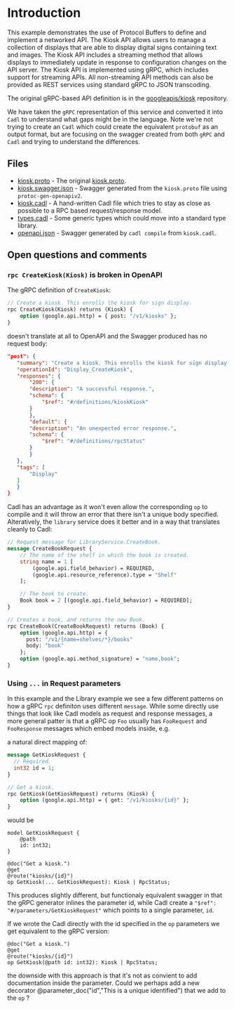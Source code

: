 # Introduction

This example demonstrates the use of Protocol Buffers to define and implement a networked API. The Kiosk API allows users to manage a collection of displays that are able to display digital signs containing text and images. The Kiosk API includes a streaming method that allows displays to immediately update in response to configuration changes on the API server. The Kiosk API is implemented using gRPC, which includes support for streaming APIs. All non-streaming API methods can also be provided as REST services using standard gRPC to JSON transcoding.

The original gRPC-based API definition is in the [googleapis/kiosk](https://github.com/googleapis/kiosk/) repository.

We have taken the `gRPC` representation of this service and converted it into `Cadl` to understand what gaps might be in the language. Note we're not trying to create an `Cadl` which could create the equivalent `protobuf` as an output format, but are focusing on the swagger created from both `gRPC` and `Cadl` and trying to understand the differences.

## Files

- [kiosk.proto](kiosk.proto) - The original [kiosk.proto](https://github.com/googleapis/kiosk/blob/master/protos/kiosk.proto).
- [kiosk.swagger.json](kiosk.swagger.json) - Swagger generated from the `kiosk.proto` file using `protoc-gen-openapiv2`.
- [kiosk.cadl](kiosk.cadl) - A hand-written Cadl file which tries to stay as close as possible to a RPC based request/response model.
- [types.cadl](types.cadl) - Some generic types which could move into a standard type library.
- [openapi.json](openapi.json) - Swagger generated by `cadl compile` from `kiosk.cadl`.

## Open questions and comments

### `rpc CreateKiosk(Kiosk)` is broken in OpenAPI

The gRPC definition of `CreateKiosk`:

```protobuf
// Create a kiosk. This enrolls the kiosk for sign display.
rpc CreateKiosk(Kiosk) returns (Kiosk) {
    option (google.api.http) = { post: "/v1/kiosks" };
}
```

doesn't translate at all to OpenAPI and the Swagger produced has no request body:

```json
"post": {
   "summary": "Create a kiosk. This enrolls the kiosk for sign display.",
   "operationId": "Display_CreateKiosk",
   "responses": {
       "200": {
       "description": "A successful response.",
       "schema": {
           "$ref": "#/definitions/kioskKiosk"
       }
       },
       "default": {
       "description": "An unexpected error response.",
       "schema": {
           "$ref": "#/definitions/rpcStatus"
       }
       }
   },
   "tags": [
       "Display"
   ]
   }
}
```

Cadl has an advantage as it won't even allow the corresponding `op` to compile and it will throw an error that there isn't a unique body specified. Alteratively, the `library` service does it better and in a way that translates cleanly to Cadl:

```protobuf
// Request message for LibraryService.CreateBook.
message CreateBookRequest {
    // The name of the shelf in which the book is created.
    string name = 1 [
        (google.api.field_behavior) = REQUIRED,
        (google.api.resource_reference).type = "Shelf"
    ];

    // The book to create.
    Book book = 2 [(google.api.field_behavior) = REQUIRED];
}

// Creates a book, and returns the new Book.
rpc CreateBook(CreateBookRequest) returns (Book) {
    option (google.api.http) = {
      post: "/v1/{name=shelves/*}/books"
      body: "book"
    };
    option (google.api.method_signature) = "name,book";
}
```

### Using `...` in Request parameters

In this example and the Library example we see a few different patterns on how a gRPC `rpc` definiton uses different `message`. While some directly use things that look like Cadl models as request and response messages, a more general patter is that a gRPC op `Foo` usually has `FooRequest` and `FooResponse` messages which embed models inside, e.g.

a natural direct mapping of:

```protobuf
message GetKioskRequest {
  // Required.
  int32 id = 1;
}

// Get a kiosk.
rpc GetKiosk(GetKioskRequest) returns (Kiosk) {
    option (google.api.http) = { get: "/v1/kiosks/{id}" };
}
```

would be

```
model GetKioskRequest {
    @path
    id: int32;
}

@doc("Get a kiosk.")
@get
@route("kiosks/{id}")
op GetKiosk(... GetKioskRequest): Kiosk | RpcStatus;
```

This produces slightly different, but functionaly equivalent swagger in that the gRPC generator inlines the parameter id, while Cadl create a `"$ref": "#/parameters/GetKioskRequest"` which points to a single parameter, `id`.

If we wrote the Cadl directly with the id specified in the `op` parameters we get equivalent to the gRPC version:

```
@doc("Get a kiosk.")
@get
@route("kiosks/{id}")
op GetKiosk(@path id: int32): Kiosk | RpcStatus;
```

the downside with this approach is that it's not as convient to add documentation inside the parameter. Could we perhaps add a new decorator @parameter_doc("id","This is a unique identified") that we add to the `op` ?

